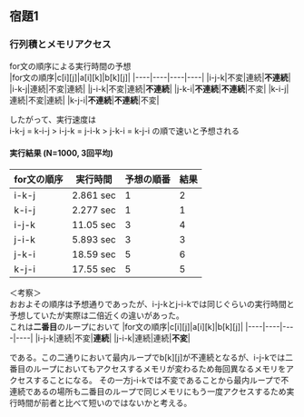 ## 宿題1
### 行列積とメモリアクセス

for文の順序による実行時間の予想  
|for文の順序|c[i][j]|a[i][k]|b[k][j]|
|----|----|----|----|
|i-j-k|不変|連続|**不連続**|
|i-k-j|連続|不変|連続|
|j-i-k|不変|連続|**不連続**|
|j-k-i|**不連続**|**不連続**|不変|
|k-i-j|連続|不変|連続|
|k-j-i|**不連続**|**不連続**|不変|

したがって、実行速度は  
i-k-j = k-i-j > i-j-k = j-i-k > j-k-i = k-j-i の順で速いと予想される  

#### 実行結果 (N=1000, 3回平均)
|for文の順序|実行時間|予想の順番|結果|
|----|----|----|----|
|i-k-j|2.861 sec|1|2|
|k-i-j|2.277 sec|1|1|
|i-j-k|11.05 sec|3|4|
|j-i-k|5.893 sec|3|3|
|j-k-i|18.59 sec|5|6|
|k-j-i|17.55 sec|5|5|

＜考察＞  
おおよその順序は予想通りであったが、i-j-kとj-i-kでは同じぐらいの実行時間と予想していたが実際は二倍近くの違いがあった。  
これは**二番目**のループにおいて
|for文の順序|c[i][j]|a[i][k]|b[k][j]|
|----|----|----|----|
|i-j-k|連続|不変|**連続**|
|j-i-k|連続|連続|**不変**|

である。この二通りにおいて最内ループでb[k][j]が不連続となるが、i-j-kでは二番目のループにおいてもアクセスするメモリが変わるため毎回異なるメモリをアクセスすることになる。
その一方j-i-kでは不変であることから最内ループで不連続であるの場所も二番目のループで同じメモリにもう一度アクセスするため実行時間が前者と比べて短いのではないかと考える。
